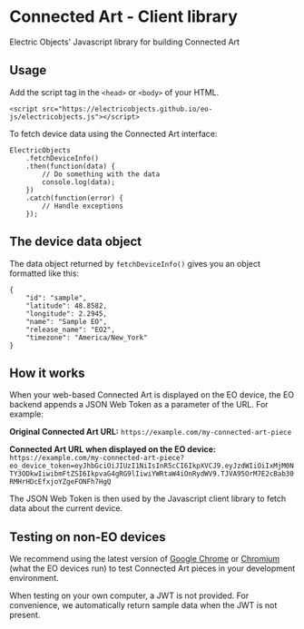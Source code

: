 # Connected Art - Client library

Electric Objects' Javascript library for building Connected Art


## Usage

Add the script tag in the `<head>` or `<body>` of your HTML.

```
<script src="https://electricobjects.github.io/eo-js/electricobjects.js"></script>
```


To fetch device data using the Connected Art interface:

```
ElectricObjects
    .fetchDeviceInfo()
    .then(function(data) {
        // Do something with the data
        console.log(data);
    })
    .catch(function(error) {
        // Handle exceptions
    });
```

## The device data object

The data object returned by `fetchDeviceInfo()` gives you an object formatted like this:

```
{
    "id": "sample",
    "latitude": 48.8582,
    "longitude": 2.2945,
    "name": "Sample EO",
    "release_name": "EO2",
    "timezone": "America/New_York"
}
```


## How it works

When your web-based Connected Art is displayed on the EO device, the EO backend appends a JSON Web Token as a parameter of the URL. For example:

**Original Connected Art URL:**
`https://example.com/my-connected-art-piece`

**Connected Art URL when displayed on the EO device:** 
`https://example.com/my-connected-art-piece?eo_device_token=eyJhbGciOiJIUzI1NiIsInR5cCI6IkpXVCJ9.eyJzdWIiOiIxMjM0NTY3ODkwIiwibmFtZSI6IkpvaG4gRG9lIiwiYWRtaW4iOnRydWV9.TJVA95OrM7E2cBab30RMHrHDcEfxjoYZgeFONFh7HgQ`

The JSON Web Token is then used by the Javascript client library to fetch data about the current device.


## Testing on non-EO devices

We recommend using the latest version of [Google Chrome](https://www.google.com/chrome/) or [Chromium](https://www.chromium.org/Home) (what the EO devices run) to test Connected Art pieces in your development environment.

When testing on your own computer, a JWT is not provided. For convenience, we automatically return sample data when the JWT is not present.





